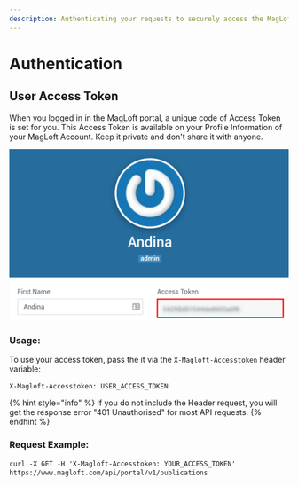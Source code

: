 ```yaml
---
description: Authenticating your requests to securely access the MagLoft API
---
```


# Authentication

## User Access Token

When you logged in in the MagLoft portal, a unique code of Access Token is set for you. This Access Token is available on your Profile Information of your MagLoft Account. Keep it private and don't share it with anyone.

![This 21 character string is your personal Access Token which grants you access to all APIs.](.gitbook/assets/access-token%20%281%29.png)

### Usage:

To use your access token, pass the it via the `X-Magloft-Accesstoken` header variable:

```
X-Magloft-Accesstoken: USER_ACCESS_TOKEN
```

{% hint style="info" %}
 If you do not include the Header request, you will get the response error "401 Unauthorised" for most API requests.
{% endhint %}

### Request Example:

```
curl -X GET -H 'X-Magloft-Accesstoken: YOUR_ACCESS_TOKEN' https://www.magloft.com/api/portal/v1/publications
```



